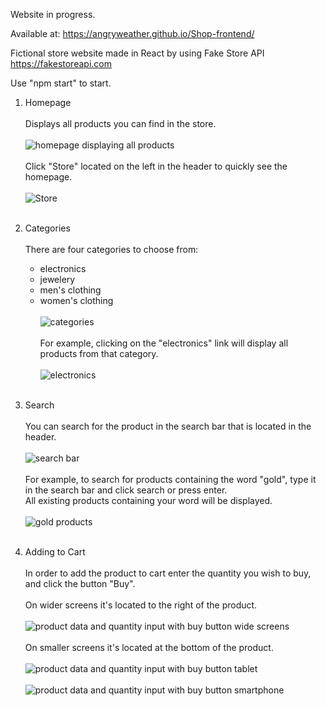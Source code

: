 Website in progress.

Available at: https://angryweather.github.io/Shop-frontend/

Fictional store website made in React by using Fake Store API https://fakestoreapi.com

Use "npm start" to start.

1. Homepage<br><br>
Displays all products you can find in the store.</br><br>
![homepage displaying all products](https://user-images.githubusercontent.com/105065960/226217790-c71f3362-9364-4d7f-b8c5-2b62028ff40b.png)<br><br>
Click "Store" located on the left in the header to quickly see the homepage.<br><br>
![Store](https://user-images.githubusercontent.com/105065960/226218671-c6402999-66db-415d-ae9b-a26f87ef5ae7.png)<br><br>

2. Categories<br><br>
There are four categories to choose from:
    - electronics
    - jewelery
    - men's clothing
    - women's clothing<br><br>
![categories](https://user-images.githubusercontent.com/105065960/226219083-fe4d4971-4564-45e6-bcab-28b5eb586a43.png)<br><br>
For example, clicking on the "electronics" link will display all products from that category.<br><br>
![electronics](https://user-images.githubusercontent.com/105065960/226219402-88b4a571-86a1-4692-be59-045a7aef2307.png)<br><br>

3. Search<br><br>
You can search for the product in the search bar that is located in the header.<br><br>
![search bar](https://user-images.githubusercontent.com/105065960/226219915-8e73d20b-bf23-403e-b6c4-ef777895e561.png)<br><br>
For example, to search for products containing the word "gold", type it in the search bar and click search or press enter.<br>
All existing products containing your word will be displayed.<br><br>
![gold products](https://user-images.githubusercontent.com/105065960/226220463-2ca25481-505d-40f4-b69d-64845779aabf.png)<br><br>

4. Adding to Cart<br><br>
In order to add the product to cart enter the quantity you wish to buy, and click the button "Buy".<br><br>
On wider screens it's located to the right of the product.<br><br>
![product data and quantity input with buy button wide screens](https://user-images.githubusercontent.com/105065960/226220989-51c91993-52e2-4465-96de-952b82d8cf18.png)<br><br>
On smaller screens it's located at the bottom of the product.<br><br>
![product data and quantity input with buy button tablet](https://user-images.githubusercontent.com/105065960/226221191-459d19ca-8bdc-47c6-a863-0333d60b90bb.png)<br><br>
![product data and quantity input with buy button smartphone](https://user-images.githubusercontent.com/105065960/226221411-32816cc8-9ae7-406a-ab0f-fa4c090753b4.png)<br><br>
